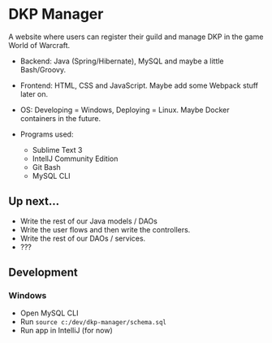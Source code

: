 # DKP Manager

A website where users can register their guild and manage DKP in the game World of Warcraft.

- Backend: Java (Spring/Hibernate), MySQL and maybe a little Bash/Groovy.
- Frontend: HTML, CSS and JavaScript. Maybe add some Webpack stuff later on.
- OS: Developing = Windows, Deploying = Linux. Maybe Docker containers in the future.

- Programs used:
	- Sublime Text 3
	- IntellJ Community Edition
	- Git Bash
	- MySQL CLI

## Up next...
- Write the rest of our Java models / DAOs
- Write the user flows and then write the controllers.
- Write the rest of our DAOs / services.
- ???

## Development

### Windows
- Open MySQL CLI
- Run `source c:/dev/dkp-manager/schema.sql`
- Run app in IntelliJ (for now)